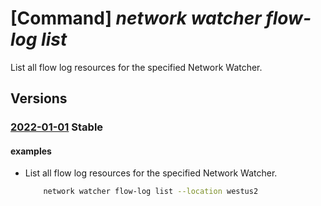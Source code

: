 # [Command] _network watcher flow-log list_

List all flow log resources for the specified Network Watcher.

## Versions

### [2022-01-01](/Resources/mgmt-plane/L3N1YnNjcmlwdGlvbnMve30vcmVzb3VyY2Vncm91cHMve30vcHJvdmlkZXJzL21pY3Jvc29mdC5uZXR3b3JrL25ldHdvcmt3YXRjaGVycy97fS9mbG93bG9ncw==/2022-01-01.xml) **Stable**

<!-- mgmt-plane /subscriptions/{}/resourcegroups/{}/providers/microsoft.network/networkwatchers/{}/flowlogs 2022-01-01 -->

#### examples

- List all flow log resources for the specified Network Watcher.
    ```bash
        network watcher flow-log list --location westus2
    ```
